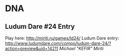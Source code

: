 DNA
===
Ludum Dare #24 Entry
--------------------
Play here: http://miriti.ru/games/ld24/
Ludum Dare entry: http://www.ludumdare.com/compo/ludum-dare-24/?action=preview&uid=14211
*Michael "KEFIR" Miriti*